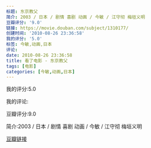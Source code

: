 ```yaml
---
标题: 东京教父
简介: 2003 / 日本 / 剧情 喜剧 动画 / 今敏 / 江守彻 梅垣义明
豆瓣评分: '9.0'
链接: https://movie.douban.com/subject/1310177/
创建时间: '2010-08-26 23:36:58'
我的评分: '5.0'
标签: 今敏,动画,日本
评论:
date: 2010-08-26 23:36:58
title: 看了电影 - 东京教父
tags: [电影]
categories: [今敏,动画,日本]
---
```


我的评分:5.0

我的评论:

豆瓣评分:9.0

简介:2003 / 日本 / 剧情 喜剧 动画 / 今敏 / 江守彻 梅垣义明

[豆瓣链接](https://movie.douban.com/subject/1310177/)

